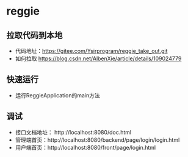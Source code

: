 # reggie
## 拉取代码到本地
- 代码地址：https://gitee.com/Ysirprogram/reggie_take_out.git
- 如何拉取 https://blog.csdn.net/AlbenXie/article/details/109024779


## 快速运行
- 运行ReggieApplication的main方法


## 调试
- 接口文档地址： http://localhost:8080/doc.html
- 管理端首页：http://localhost:8080/backend/page/login/login.html
- 用户端首页：http://localhost:8080/front/page/login.html